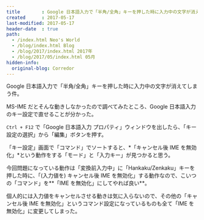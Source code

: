 ```yaml
---
title        : Google 日本語入力で「半角/全角」キーを押した時に入力中の文字が消えてしまう件
created      : 2017-05-17
last-modified: 2017-05-17
header-date  : true
path:
  - /index.html Neo's World
  - /blog/index.html Blog
  - /blog/2017/index.html 2017年
  - /blog/2017/05/index.html 05月
hidden-info:
  original-blog: Corredor
---
```


Google 日本語入力で「半角/全角」キーを押した時に入力中の文字が消えてしまう件。

MS-IME だとそんな動きしなかったので調べてみたところ、Google 日本語入力のキー設定で直せることが分かった。

`Ctrl + F12` で「Google 日本語入力 プロパティ」ウィンドウを出したら、「キー設定の選択」から「編集」ボタンを押す。

「キー設定」画面で「コマンド」でソートすると、*「キャンセル後 IME を無効化」*という動作をする「モード」と「入力キー」が見つかると思う。

今回問題になっている動作は「変換前入力中」に「Hankaku/Zenkaku」キーを押した時に、「(入力値を) キャンセル後 IME を無効化」する動作なので、こいつの「コマンド」を**「IME を無効化」にしてやれば良い**。

個人的には入力値をキャンセルさせる動きは気に入らないので、その他の「キャンセル後 IME を無効化」というコマンド設定になっているものも全て「IME を無効化」に変更してしまった。

